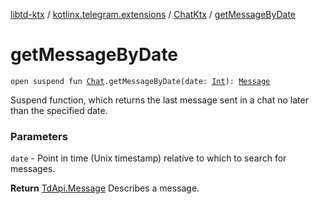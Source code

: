[libtd-ktx](../../index.md) / [kotlinx.telegram.extensions](../index.md) / [ChatKtx](index.md) / [getMessageByDate](./get-message-by-date.md)

# getMessageByDate

`open suspend fun `[`Chat`](https://tdlibx.github.io/td/docs/org/drinkless/td/libcore/telegram/TdApi/Chat.html)`.getMessageByDate(date: `[`Int`](https://kotlinlang.org/api/latest/jvm/stdlib/kotlin/-int/index.html)`): `[`Message`](https://tdlibx.github.io/td/docs/org/drinkless/td/libcore/telegram/TdApi/Message.html)

Suspend function, which returns the last message sent in a chat no later than the specified
date.

### Parameters

`date` - Point in time (Unix timestamp) relative to which to search for messages.

**Return**
[TdApi.Message](https://tdlibx.github.io/td/docs/org/drinkless/td/libcore/telegram/TdApi/Message.html) Describes a message.

